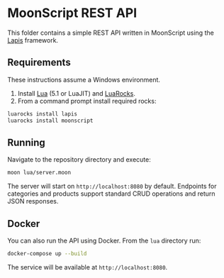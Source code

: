# MoonScript REST API

This folder contains a simple REST API written in MoonScript using the [Lapis](https://leafo.net/lapis/) framework.

## Requirements

These instructions assume a Windows environment.

1. Install [Lua](https://luabinaries.sourceforge.net/) (5.1 or LuaJIT) and [LuaRocks](https://luarocks.org/).
2. From a command prompt install required rocks:

```bash
luarocks install lapis
luarocks install moonscript
```

## Running

Navigate to the repository directory and execute:

```bash
moon lua/server.moon
```

The server will start on `http://localhost:8080` by default. Endpoints for
categories and products support standard CRUD operations and return JSON
responses.

## Docker

You can also run the API using Docker. From the `lua` directory run:

```bash
docker-compose up --build
```

The service will be available at `http://localhost:8080`.
